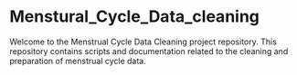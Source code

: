 # Menstural_Cycle_Data_cleaning
Welcome to the Menstrual Cycle Data Cleaning project repository. This repository contains scripts and documentation related to the cleaning and preparation of menstrual cycle data.
